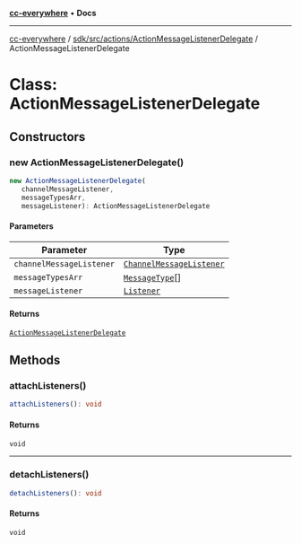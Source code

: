 [**cc-everywhere**](../../../../../index.md) • **Docs**

***

[cc-everywhere](../../../../../index.md) / [sdk/src/actions/ActionMessageListenerDelegate](../index.md) / ActionMessageListenerDelegate

# Class: ActionMessageListenerDelegate

## Constructors

### new ActionMessageListenerDelegate()

```ts
new ActionMessageListenerDelegate(
   channelMessageListener, 
   messageTypesArr, 
   messageListener): ActionMessageListenerDelegate
```

#### Parameters

| Parameter | Type |
| ------ | ------ |
| `channelMessageListener` | [`ChannelMessageListener`](../../../../../shared/src/messenger/ChannelMessageListener/classes/ChannelMessageListener.md) |
| `messageTypesArr` | [`MessageType`](../../../../../shared/src/messenger/Message.types/enumerations/MessageType.md)[] |
| `messageListener` | [`Listener`](../../../../../shared/src/messenger/ChannelMessageListener/type-aliases/Listener.md) |

#### Returns

[`ActionMessageListenerDelegate`](ActionMessageListenerDelegate.md)

## Methods

### attachListeners()

```ts
attachListeners(): void
```

#### Returns

`void`

***

### detachListeners()

```ts
detachListeners(): void
```

#### Returns

`void`
